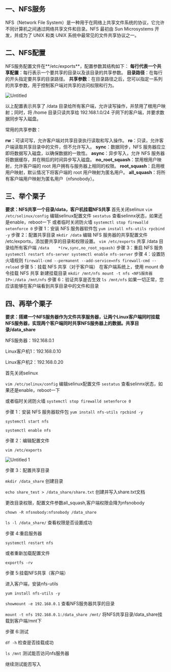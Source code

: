 ## 一、NFS服务

NFS（Network File System）是一种用于在网络上共享文件系统的协议，它允许不同计算机之间通过网络共享文件和目录。NFS 最初由 Sun Microsystems 开发，并成为了 UNIX 和类 UNIX 系统中最常见的文件共享协议之一。

## 二、NFS配置

NFS服务配置文件在**/etc/exports**，配置参数其结构如下：
**每行代表一个共享配置**：每行表示一个要共享的目录以及该目录的共享参数。
**目录路径**：在每行的开头指定要共享的目录路径。
**共享参数**：在目录路径之后，您可以指定一系列的共享参数，用于控制客户端对共享的访问权限和行为。

![Untitled](https://github.com/soslane/soslane.github.io/assets/149466045/3605aae4-7bc7-4dd2-83d6-a096d2c26699)

以上配置表示共享了 /data 目录给所有客户端，允许读写操作，并禁用了根用户映射；同时，将 /home 目录只读共享给 192.168.1.0/24 子网下的客户端，并要求数据同步写入磁盘。

常用的共享参数：

**rw**：可读可写，允许客户端对共享目录执行读取和写入操作。
**ro**：只读，允许客户端读取共享目录中的文件，但不允许写入。
**sync**：数据同步，NFS 服务器应立即将数据写入磁盘，以确保数据的一致性。
**async**：异步写入，允许 NFS 服务器将数据缓存，并在稍后的时间异步写入磁盘。
**no_root_squash**：禁用根用户映射，允许客户端的 root 用户拥有与服务器上相同的权限。
**root_squash**：启用根用户映射，默认情况下将客户端的 root 用户映射为匿名用户。
**all_squash**：将所有客户端用户映射为匿名用户（nfsnobody）。

## 三、举个栗子
**要求：NFS共享一个目录/data，客户机挂载NFS共享**
首先关闭selinux
`vim /etc/selinux/config`    编辑selinux配置文件
`sestatus`                   查看selinnx状态，如果还是enable，reboot一下
或者临时关闭防火墙
`systemctl stop firewalld
setenforce 0`
步骤 1：安装 NFS 服务器软件包
`yum install nfs-utils rpcbind -y`
步骤 2：配置共享目录
`mkdir /data`
编辑 NFS 服务器的共享配置文件 /etc/exports，添加要共享的目录和权限设置。
`vim /etc/exports`
共享 /data 目录给所有客户端
`/data    *(rw,sync,no_root_squash)`
步骤 3：重启 NFS 服务
`systemctl restart nfs-server
systemctl enable nfs-server`
步骤 4：设置防火墙规则
`firewall-cmd --permanent --add-service=nfs
firewall-cmd --reload`
步骤 5：挂载 NFS 共享（对于客户端）
在客户端系统上，使用 mount 命令挂载 NFS 共享
新建挂载目录
`mkdir /mnt/nfs
mount -t nfs <NFS服务器IP>:/data /mnt/nfs`
步骤 6：验证共享是否生效
`ls /mnt/nfs`
如果一切正常，您应该能够在客户端看到共享目录中的文件和目录

## 四、再举个栗子

**要求：搭建一个NFS服务器作为文件共享服务器，让两个Linux客户端同时挂载NFS服务器，实现两个客户端同时共享NFS服务器上的数据。共享目录/data\_share**

NFS服务器：192.168.0.1

Linux客户机1：192.168.0.10

Linux客户机2：192.168.0.20

首先关闭selinux

`vim /etc/selinux/config`    编辑selinux配置文件
`sestatus`                   查看selinnx状态，如果还是enable，reboot一下

或者临时关闭防火墙
`systemctl stop firewalld
setenforce 0`

步骤 1：安装 NFS 服务器软件包
`yum install nfs-utils rpcbind -y`

`systemctl start nfs`

`systemctl enable nfs`

步骤 2：编辑配置文件

`vim /etc/exports`

![Untitled 1](https://github.com/soslane/soslane.github.io/assets/149466045/82e88b78-58c7-4021-8e9e-7b1650192498)


步骤 3：配置共享目录

`mkdir /data_share`    创建目录

`echo share_test > /data_share/share.txt`  创建并写入share.txt文档

更改目录权限，配置文件参数all\_squash,客户端权限会降为nfsnobody

`chown -R nfsnobody:nfsnobody /data_share`

`ls -l /data_share/`   查看权限是否设置成功

步骤 4:重启服务器

`systemctl restart nfs`

或者重新加载配置文件

`exportfs -rv`

步骤 5:挂载NFS共享（客户端）

进入客户端，安装nfs-utils

`yum install nfs-utils -y`

`showmount -e 192.168.0.1`    查看NFS服务器共享的目录

`mount -t nfs 192.168.0.1:/data_share /mnt/`  将NFS共享目录/data\_share挂载到客户端/mnt下

步骤 6:测试

`df -h`    检查是否挂载成功

`ls /mnt`  测试能否访问nfs服务器

继续测试能否写入
